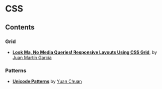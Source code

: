 # CSS

## Contents

### Grid

- **[Look Ma, No Media Queries! Responsive Layouts Using CSS Grid](https://css-tricks.com/look-ma-no-media-queries-responsive-layouts-using-css-grid/)**, by [Juan Martín García](https://css-tricks.com/author/juangarcia/)

### Patterns

- **[Unicode Patterns](https://yuanchuan.name/2018/05/06/unicode-patterns.html)** by [Yuan Chuan](https://yuanchuan.name/)
